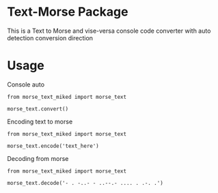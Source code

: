 # Text-Morse Package

This is a Text to Morse and vise-versa console code converter with auto detection conversion direction

# Usage
Console auto
```
from morse_text_miked import morse_text

morse_text.convert()
```
Encoding text to morse
```
from morse_text_miked import morse_text

morse_text.encode('text_here')
```
Decoding from morse
```
from morse_text_miked import morse_text

morse_text.decode('- . -..- - ..--.- .... . .-. .')
```